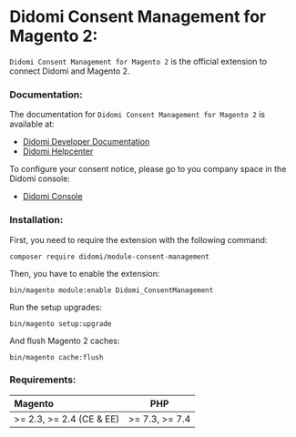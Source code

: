 # Didomi Consent Management for Magento 2:

`Didomi Consent Management for Magento 2` is the official extension to connect Didomi and Magento 2.

### Documentation:

The documentation for `Didomi Consent Management for Magento 2` is available at:
* [Didomi Developer Documentation](https://developers.didomi.io/)
* [Didomi Helpcenter](https://support.didomi.io)

To configure your consent notice, please go to you company space in the Didomi console:
* [Didomi Console](https://console.didomi.io/)

### Installation:

First, you need to require the extension with the following command:
```
composer require didomi/module-consent-management
```
Then, you have to enable the extension:
```
bin/magento module:enable Didomi_ConsentManagement
```
Run the setup upgrades:
```
bin/magento setup:upgrade
```
And flush Magento 2 caches:
```
bin/magento cache:flush
```

### Requirements:

| Magento                    | PHP             |
| :--------------------------| :--------------:|
| \>= 2.3, \>= 2.4 (CE & EE) | \>= 7.3, >= 7.4 |
